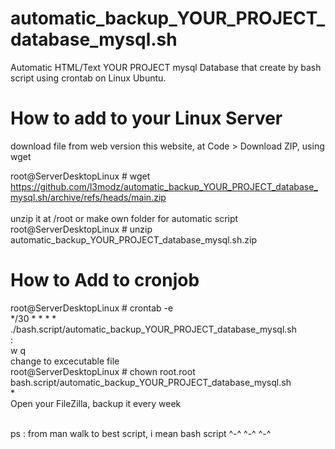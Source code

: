 # automatic_backup_YOUR_PROJECT_database_mysql.sh
Automatic HTML/Text YOUR PROJECT mysql Database that create by bash script using crontab on Linux Ubuntu.
# How to add to your Linux Server
download file from web version this website, at Code > Download ZIP, using wget

root@ServerDesktopLinux # wget https://github.com/l3modz/automatic_backup_YOUR_PROJECT_database_mysql.sh/archive/refs/heads/main.zip
<br /><br />unzip it at /root or make own folder for automatic script
<br />root@ServerDesktopLinux # unzip automatic_backup_YOUR_PROJECT_database_mysql.sh.zip

# How to Add to cronjob
root@ServerDesktopLinux # crontab -e
<br />*/30 * * * * ./bash.script/automatic_backup_YOUR_PROJECT_database_mysql.sh
<br />: 
<br />w q
<br />change to excecutable file<br />root@ServerDesktopLinux # chown root.root bash.script/automatic_backup_YOUR_PROJECT_database_mysql.sh<br />
*<br />
Open your FileZilla, backup it every week
<br /><br />

ps : from man walk to best script, i mean bash script ^-^ ^-^ ^-^
